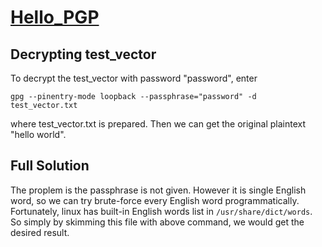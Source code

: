 # [Hello_PGP](https://id0-rsa.pub/problem/1/)

## Decrypting test_vector

To decrypt the test_vector with password "password", enter
```console
gpg --pinentry-mode loopback --passphrase="password" -d test_vector.txt
```
where test_vector.txt is prepared. Then we can get the original plaintext "hello world".

## Full Solution

The proplem is the passphrase is not given. However it is single English word, so we can try brute-force every English word programmatically. Fortunately, linux has built-in English words list in `/usr/share/dict/words`. So simply by skimming this file with above command, we would get the desired result.